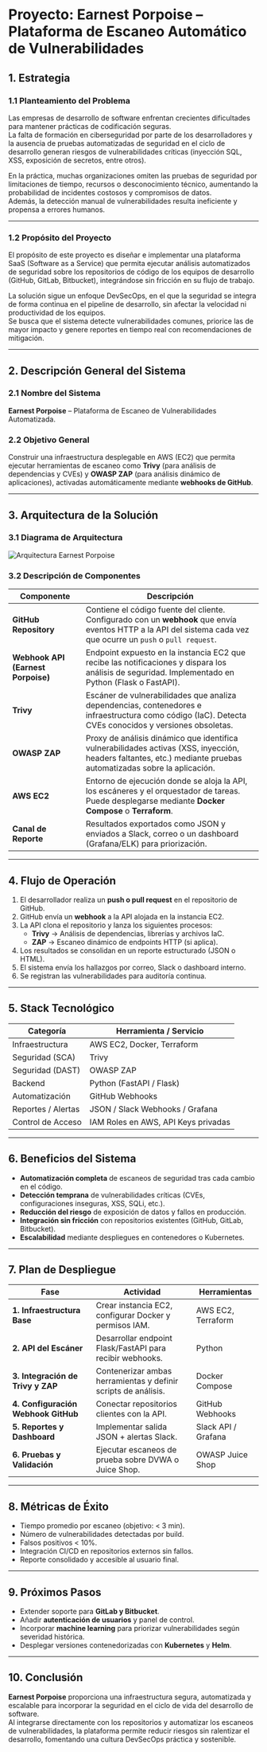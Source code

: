 # Proyecto: **Earnest Porpoise – Plataforma de Escaneo Automático de Vulnerabilidades**

## 1. Estrategia

### 1.1 Planteamiento del Problema

Las empresas de desarrollo de software enfrentan crecientes dificultades para mantener prácticas de codificación seguras.  
La falta de formación en ciberseguridad por parte de los desarrolladores y la ausencia de pruebas automatizadas de seguridad en el ciclo de desarrollo generan riesgos de vulnerabilidades críticas (inyección SQL, XSS, exposición de secretos, entre otros).

En la práctica, muchas organizaciones omiten las pruebas de seguridad por limitaciones de tiempo, recursos o desconocimiento técnico, aumentando la probabilidad de incidentes costosos y compromisos de datos.  
Además, la detección manual de vulnerabilidades resulta ineficiente y propensa a errores humanos.

---

### 1.2 Propósito del Proyecto

El propósito de este proyecto es diseñar e implementar una plataforma SaaS (Software as a Service) que permita ejecutar análisis automatizados de seguridad sobre los repositorios de código de los equipos de desarrollo (GitHub, GitLab, Bitbucket), integrándose sin fricción en su flujo de trabajo.

La solución sigue un enfoque DevSecOps, en el que la seguridad se integra de forma continua en el pipeline de desarrollo, sin afectar la velocidad ni productividad de los equipos.  
Se busca que el sistema detecte vulnerabilidades comunes, priorice las de mayor impacto y genere reportes en tiempo real con recomendaciones de mitigación.

---

## 2. Descripción General del Sistema

### 2.1 Nombre del Sistema
**Earnest Porpoise** – Plataforma de Escaneo de Vulnerabilidades Automatizada.

### 2.2 Objetivo General
Construir una infraestructura desplegable en AWS (EC2) que permita ejecutar herramientas de escaneo como **Trivy** (para análisis de dependencias y CVEs) y **OWASP ZAP** (para análisis dinámico de aplicaciones), activadas automáticamente mediante **webhooks de GitHub**.

---

## 3. Arquitectura de la Solución

### 3.1 Diagrama de Arquitectura

![Arquitectura Earnest Porpoise](./21c405f3-20e5-40cf-9ab9-ded3120c3b23.png)

### 3.2 Descripción de Componentes

| Componente | Descripción |
|-------------|-------------|
| **GitHub Repository** | Contiene el código fuente del cliente. Configurado con un **webhook** que envía eventos HTTP a la API del sistema cada vez que ocurre un `push` o `pull request`. |
| **Webhook API (Earnest Porpoise)** | Endpoint expuesto en la instancia EC2 que recibe las notificaciones y dispara los análisis de seguridad. Implementado en Python (Flask o FastAPI). |
| **Trivy** | Escáner de vulnerabilidades que analiza dependencias, contenedores e infraestructura como código (IaC). Detecta CVEs conocidos y versiones obsoletas. |
| **OWASP ZAP** | Proxy de análisis dinámico que identifica vulnerabilidades activas (XSS, inyección, headers faltantes, etc.) mediante pruebas automatizadas sobre la aplicación. |
| **AWS EC2** | Entorno de ejecución donde se aloja la API, los escáneres y el orquestador de tareas. Puede desplegarse mediante **Docker Compose** o **Terraform**. |
| **Canal de Reporte** | Resultados exportados como JSON y enviados a Slack, correo o un dashboard (Grafana/ELK) para priorización. |

---

## 4. Flujo de Operación

1. El desarrollador realiza un **push o pull request** en el repositorio de GitHub.
2. GitHub envía un **webhook** a la API alojada en la instancia EC2.
3. La API clona el repositorio y lanza los siguientes procesos:
   - **Trivy** → Análisis de dependencias, librerías y archivos IaC.
   - **ZAP** → Escaneo dinámico de endpoints HTTP (si aplica).
4. Los resultados se consolidan en un reporte estructurado (JSON o HTML).
5. El sistema envía los hallazgos por correo, Slack o dashboard interno.
6. Se registran las vulnerabilidades para auditoría continua.

---

## 5. Stack Tecnológico

| Categoría | Herramienta / Servicio |
|------------|-------------------------|
| Infraestructura | AWS EC2, Docker, Terraform |
| Seguridad (SCA) | Trivy |
| Seguridad (DAST) | OWASP ZAP |
| Backend | Python (FastAPI / Flask) |
| Automatización | GitHub Webhooks |
| Reportes / Alertas | JSON / Slack Webhooks / Grafana |
| Control de Acceso | IAM Roles en AWS, API Keys privadas |

---

## 6. Beneficios del Sistema

- **Automatización completa** de escaneos de seguridad tras cada cambio en el código.
- **Detección temprana** de vulnerabilidades críticas (CVEs, configuraciones inseguras, XSS, SQLi, etc.).
- **Reducción del riesgo** de exposición de datos y fallos en producción.
- **Integración sin fricción** con repositorios existentes (GitHub, GitLab, Bitbucket).
- **Escalabilidad** mediante despliegues en contenedores o Kubernetes.

---

## 7. Plan de Despliegue

| Fase | Actividad | Herramientas |
|------|------------|--------------|
| **1. Infraestructura Base** | Crear instancia EC2, configurar Docker y permisos IAM. | AWS EC2, Terraform |
| **2. API del Escáner** | Desarrollar endpoint Flask/FastAPI para recibir webhooks. | Python |
| **3. Integración de Trivy y ZAP** | Contenerizar ambas herramientas y definir scripts de análisis. | Docker Compose |
| **4. Configuración Webhook GitHub** | Conectar repositorios clientes con la API. | GitHub Webhooks |
| **5. Reportes y Dashboard** | Implementar salida JSON + alertas Slack. | Slack API / Grafana |
| **6. Pruebas y Validación** | Ejecutar escaneos de prueba sobre DVWA o Juice Shop. | OWASP Juice Shop |

---

## 8. Métricas de Éxito

- Tiempo promedio por escaneo (objetivo: < 3 min).
- Número de vulnerabilidades detectadas por build.
- Falsos positivos < 10%.
- Integración CI/CD en repositorios externos sin fallos.
- Reporte consolidado y accesible al usuario final.

---

## 9. Próximos Pasos

- Extender soporte para **GitLab y Bitbucket**.
- Añadir **autenticación de usuarios** y panel de control.
- Incorporar **machine learning** para priorizar vulnerabilidades según severidad histórica.
- Desplegar versiones contenedorizadas con **Kubernetes** y **Helm**.

---

## 10. Conclusión

**Earnest Porpoise** proporciona una infraestructura segura, automatizada y escalable para incorporar la seguridad en el ciclo de vida del desarrollo de software.  
Al integrarse directamente con los repositorios y automatizar los escaneos de vulnerabilidades, la plataforma permite reducir riesgos sin ralentizar el desarrollo, fomentando una cultura DevSecOps práctica y sostenible.
